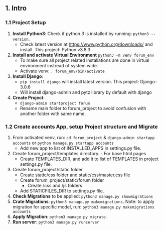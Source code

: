 ## 1. Intro
### 1.1 Project Setup
1. **Install Python3**: Check if python 3 is installed by running: `python3 --version`.
    - Check latest version at https://www.python.org/downloads/ and install. This project: Python v3.8.3
2. **Install and activate Virtual Environment** `python3 -m venv forum_env`
    - To make sure all project related installations are done in virtual environment instread of system wide.
    - Activate venv: `. forum_env/bin/activate`
3. **Install Django**:
    - `pip install django` will install latest version. This project: Django-3.0.6
    - Will install django-admin and pytz library by default with django
4. **Create Project**:
    - `django-admin startproject forum`
    - Rename main folder to forum_project to avoid confusion with another folder with same name.

### 1.2 Create accounts App, setup Project structure and Migrate
1. From activated venv, run: `cd forum_project` & `django-admin startapp accounts` or `python manage.py startapp accounts`
    - Add new app to list of INSTALLED_APPS in settings.py file.
2. Create forum_project/templates directory. - For base html pages
    - Create TEMPLATES_DIR, and add it to list of TEMPLATES in project settings.py file.
3. Create forum_project/static folder.
    - Create static/css folder and static/css/master.css file
    - Create forum_project/static/forum folder
        - Create /css and /js folders
    - Add STATICFILES_DIR to settings.py file.
4. **Check Migrations** to be applied: `python3 manage.py showmigrations`
5. **Crate Migrations**: `python3 manage.py makemigrations`. Note: to apply migration for specific model, run: `python3 manage.py makemigrations accounts`
6. **Apply Migration**: `python3 manage.py migrate`.
7. **Run server**: `python3 manage.py runserver`
